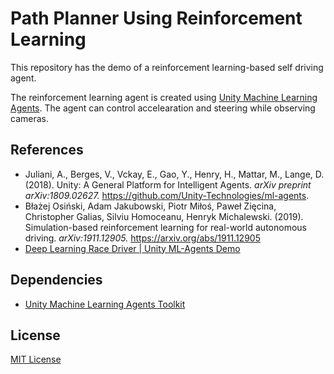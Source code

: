 # Path Planner Using Reinforcement Learning

This repository has the demo of a reinforcement learning-based self driving agent. 

The reinforcement learning agent is created using [Unity Machine Learning Agents](https://github.com/Unity-Technologies/ml-agents). The agent can control accelearation and steering while observing cameras.

## References

- Juliani, A., Berges, V., Vckay, E., Gao, Y., Henry, H., Mattar, M., Lange, D. (2018). Unity: A General Platform for Intelligent Agents. *arXiv preprint arXiv:1809.02627.* https://github.com/Unity-Technologies/ml-agents.
- Błażej Osiński, Adam Jakubowski, Piotr Miłoś, Paweł Zięcina, Christopher Galias, Silviu Homoceanu, Henryk Michalewski. (2019). Simulation-based reinforcement learning for real-world autonomous driving. *arXiv:1911.12905.* https://arxiv.org/abs/1911.12905
- [Deep Learning Race Driver | Unity ML-Agents Demo](https://youtu.be/gEf9V03HWv0)

## Dependencies

- [Unity Machine Learning Agents Toolkit](https://github.com/Unity-Technologies/ml-agents.git)

## License

[MIT License](LICENSE)
